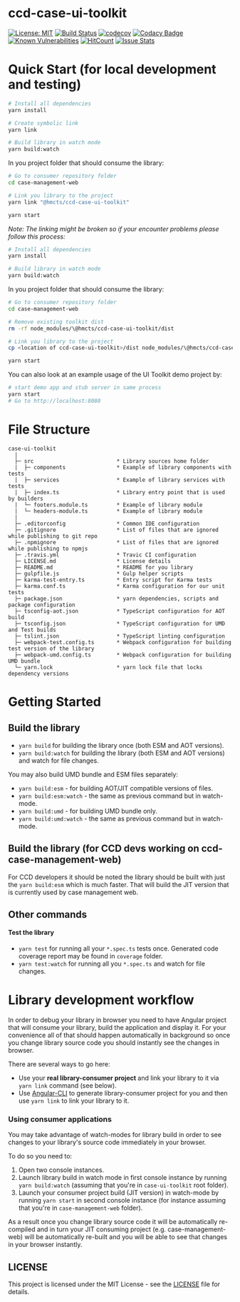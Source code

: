 # ccd-case-ui-toolkit
[![License: MIT](https://img.shields.io/badge/License-MIT-yellow.svg)](https://opensource.org/licenses/MIT)
[![Build Status](https://travis-ci.org/hmcts/ccd-case-ui-toolkit.svg?branch=master)](https://travis-ci.org/hmcts/ccd-case-ui-toolkit)
[![codecov](https://codecov.io/gh/hmcts/ccd-case-ui-toolkit/branch/master/graph/badge.svg)](https://codecov.io/gh/hmcts/ccd-case-ui-toolkit)
[![Codacy Badge](https://api.codacy.com/project/badge/Grade/93a438c61ff54973bc09a4387497e282)](https://www.codacy.com/app/adr1ancho/ccd-case-ui-toolkit?utm_source=github.com&amp;utm_medium=referral&amp;utm_content=hmcts/ccd-case-ui-toolkit&amp;utm_campaign=Badge_Grade)
[![Known Vulnerabilities](https://snyk.io/test/github/hmcts/ccd-case-ui-toolkit/badge.svg)](https://snyk.io/test/github/hmcts/ccd-case-ui-toolkit)
[![HitCount](http://hits.dwyl.io/hmcts/ccd-case-ui-toolkit.svg)](#ccd-case-ui-toolkit)
[![Issue Stats](http://issuestats.com/github/hmcts/ccd-case-ui-toolkit/badge/pr)](http://issuestats.com/github/hmcts/ccd-case-ui-toolkit)

# Quick Start (for local development and testing)

```bash
# Install all dependencies
yarn install

# Create symbolic link
yarn link

# Build library in watch mode
yarn build:watch
```

In you project folder that should consume the library:

```bash
# Go to consumer repository folder
cd case-management-web

# Link you library to the project
yarn link "@hmcts/ccd-case-ui-toolkit"

yarn start

```

*Note: The linking might be broken so if your encounter problems please follow this process:*

```bash
# Install all dependencies
yarn install

# Build library in watch mode
yarn build:watch
```

In you project folder that should consume the library:

```bash
# Go to consumer repository folder
cd case-management-web

# Remove existing toolkit dist
rm -rf node_modules/\@hmcts/ccd-case-ui-toolkit/dist

# Link you library to the project
cp <location of ccd-case-ui-toolkit>/dist node_modules/\@hmcts/ccd-case-ui-toolkit

yarn start

```

You can also look at an example usage of the UI Toolkit demo project by:
```bash
# start demo app and stub server in same process
yarn start
# Go to http://localhost:8080
```

# File Structure

```
case-ui-toolkit
  |
  ├─ src                          * Library sources home folder
  |  ├─ components                * Example of library components with tests
  |  ├─ services                  * Example of library services with tests
  |  ├─ index.ts                  * Library entry point that is used by builders
  |  └─ footers.module.ts         * Example of library module
  |  └─ headers-module.ts         * Example of library module
  |
  ├─ .editorconfig                * Common IDE configuration
  ├─ .gitignore	                  * List of files that are ignored while publishing to git repo
  ├─ .npmignore                   * List of files that are ignored while publishing to npmjs
  ├─ .travis.yml                  * Travic CI configuration
  ├─ LICENSE.md                   * License details
  ├─ README.md                    * README for you library
  ├─ gulpfile.js                  * Gulp helper scripts
  ├─ karma-test-entry.ts          * Entry script for Karma tests
  ├─ karma.conf.ts                * Karma configuration for our unit tests
  ├─ package.json                 * yarn dependencies, scripts and package configuration
  ├─ tsconfig-aot.json            * TypeScript configuration for AOT build
  ├─ tsconfig.json                * TypeScript configuration for UMD and Test builds
  ├─ tslint.json                  * TypeScript linting configuration
  ├─ webpack-test.config.ts       * Webpack configuration for building test version of the library
  ├─ webpack-umd.config.ts        * Webpack configuration for building UMD bundle
  └─ yarn.lock                    * yarn lock file that locks dependency versions
```

# Getting Started

## Build the library
- `yarn build` for building the library once (both ESM and AOT versions).
- `yarn build:watch` for building the library (both ESM and AOT versions) and watch for file changes.

You may also build UMD bundle and ESM files separately:
- `yarn build:esm` - for building AOT/JIT compatible versions of files.
- `yarn build:esm:watch` - the same as previous command but in watch-mode.
- `yarn build:umd` - for building UMD bundle only.
- `yarn build:umd:watch` - the same as previous command but in watch-mode.

## Build the library (for CCD devs working on ccd-case-management-web)
For CCD developers it should be noted the library should be built with just the `yarn build:esm` which is much faster. That will build the JIT version that is currently used by case management web.

## Other commands

#### Test the library
- `yarn test` for running all your `*.spec.ts` tests once. Generated code coverage report may be found in `coverage` folder.
- `yarn test:watch` for running all you `*.spec.ts` and watch for file changes.

# Library development workflow

In order to debug your library in browser you need to have Angular project that will consume your library, build the application and display it. For your convenience all of that should happen automatically in background so once you change library source code you should instantly see the changes in browser.

There are several ways to go here:
- Use your **real library-consumer project** and link your library to it via `yarn link` command (see below).
- Use [Angular-CLI](https://cli.angular.io/) to generate library-consumer project for you and then use `yarn link` to link your library to it.

### Using consumer applications

You may take advantage of watch-modes for library build in order to see changes to your library's source code immediately in your browser.

To do so you need to:
1. Open two console instances.
2. Launch library build in watch mode in first console instance by running `yarn build:watch` (assuming that you're in `case-ui-toolkit` root folder).
3. Launch your consumer project build (JIT version) in watch-mode by running `yarn start` in second console instance (for instance assuming that you're in `case-management-web` folder).

As a result once you change library source code it will be automatically re-compiled and in turn your JIT consuming project (e.g. case-management-web) will be automatically re-built and you will be able to see that changes in your browser instantly.

## LICENSE

This project is licensed under the MIT License - see the [LICENSE](LICENSE.md) file for details.
